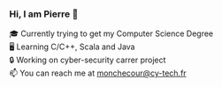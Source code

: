 ### Hi, I am Pierre 👋

🎓 Currently trying to get my Computer Science Degree \
🖥️ Learning C/C++, Scala and Java \
:lock: Working on cyber-security carrer project \
📫 You can reach me at [monchecour@cy-tech.fr](monchecour@cy-tech.fr)

<!--
**Premct/Premct** is a ✨ _special_ ✨ repository because its `README.md` (this file) appears on your GitHub profile.

Here are some ideas to get you started:

- 🔭 I’m currently working on ...
- 🌱 I’m currently learning ...
- 👯 I’m looking to collaborate on ...
- 🤔 I’m looking for help with ...
- 💬 Ask me about ...
- 📫 How to reach me: ...
- 😄 Pronouns: ...
- ⚡ Fun fact: ...
-->
